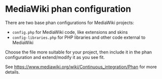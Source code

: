 MediaWiki phan configuration
============================

There are two base phan configurations for MediaWiki projects:
* `config.php` for MediaWiki code, like extensions and skins
* `config-libraries.php` for PHP libraries and other code external to MediaWiki

Choose the file more suitable for your project, then include it in the phan
configuration and extend/modify it as you see fit.

See <https://www.mediawiki.org/wiki/Continuous_integration/Phan> for
more details.
